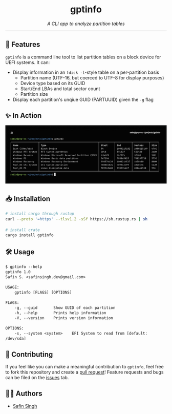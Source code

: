 <h1 align="center">gptinfo</h1>

<p align="center">
    <i>A CLI app to analyze partition tables</i>
    <hr />
</p>

## 🦀 Features

`gptinfo` is a command line tool to list partition tables on a block device for UEFI systems. It can:

- Display information in an `fdisk -l`-style table on a per-partition basis
  - Partition name (UTF-16, but coerced to UTF-8 for display purposes)
  - Device type based on its GUID
  - Start/End LBAs and total sector count
  - Partition size
- Display each partition's unqiue GUID (PARTUUID) given the `-g` flag

## ✨ In Action

<img src="./assets/ss.png" />

## 📥 Installation

```sh
# install cargo through rustup
curl --proto '=https' --tlsv1.2 -sSf https://sh.rustup.rs | sh

# install crate
cargo install gptinfo
```

## 🛠️ Usage

```
$ gptinfo --help
gptinfo 1.0
Safin S. <safinsingh.dev@gmail.com>

USAGE:
    gptinfo [FLAGS] [OPTIONS]

FLAGS:
    -g, --guid       Show GUID of each partition
    -h, --help       Prints help information
    -V, --version    Prints version information

OPTIONS:
    -s, --system <system>    EFI System to read from [default: /dev/sda]
```

## 🔮 Contributing

If you feel like you can make a meaningful contribution to `gptinfo`, feel free to fork this repository and create a [pull request](https://github.com/safinsingh/gptinfo/pulls)! Feature requests and bugs can be filed on the [issues](https://github.com/safinsingh/gptinfo/issues) tab.

## 👨‍💻 Authors

- [Safin Singh](https://safin.dev)
